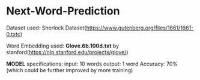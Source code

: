 # Next-Word-Prediction

Dataset used: Sherlock Dataset(https://www.gutenberg.org/files/1661/1661-0.txtc)

Word Embedding used: **Glove.6b.100d.txt** by stanford(https://nlp.stanford.edu/projects/glove/)

**MODEL**
specifications:
    input: 10 words
    output: 1 word
    Accuracy: 70% (which could be further improved by more training)
